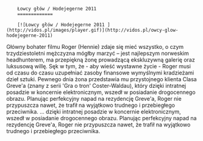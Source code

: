
        Łowcy głów / Hodejegerne 2011 
        =============
        
        [![Łowcy głów / Hodejegerne 2011 ](http://vidos.pl/images/player.gif)](http://vidos.pl/owcy-glow-hodejegerne-2011)
        
        
 Główny bohater filmu Roger (Hennie) zdaje się mieć wszystko, o czym trzydziestoletni mężczyzna mógłby marzyć – jest najlepszym norweskim headhunterem, ma przepiękną żonę prowadzącą ekskluzywną galerię oraz luksusową willę. Sęk w tym, że - aby wieść wystawne życie - Roger musi od czasu do czasu uzupełniać zasoby finansowe wymyślnymi kradzieżami dzieł sztuki. Pewnego dnia żona przedstawia mu przystojnego klienta Clasa Greve'a (znany z serii 'Gra o tron' Coster-Waldau), który dzięki intratnej posadzie w koncernie elektronicznym, wszedł w posiadanie drogocennego obrazu. Planując perfekcyjny napad na rezydencję Greve'a, Roger nie przypuszcza nawet, że trafił na wyjątkowo trudnego i przebiegłego przeciwnika.  ... dzięki intratnej posadzie w koncernie elektronicznym, wszedł w posiadanie drogocennego obrazu. Planując perfekcyjny napad na rezydencję Greve'a, Roger nie przypuszcza nawet, że trafił na wyjątkowo trudnego i przebiegłego przeciwnika.
    